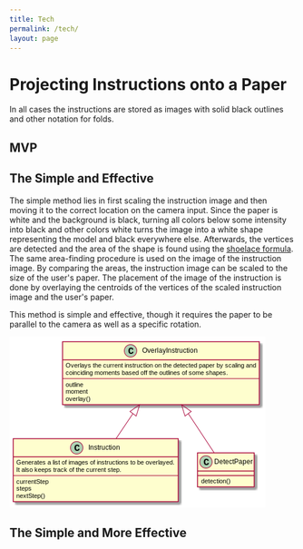 ```yaml
---
title: Tech
permalink: /tech/
layout: page
---
```


# Projecting Instructions onto a Paper
In all cases the instructions are stored as images with solid black outlines and other notation for folds.

## MVP

## The Simple and Effective
The simple method lies in first scaling the instruction image and then moving it to the correct location on the camera input.
Since the paper is white and the background is black, turning all colors below some intensity into black and other colors white turns the image into a white shape representing the model and black everywhere else. Afterwards, the vertices are detected and the area of the shape is found using the [shoelace formula](https://en.wikipedia.org/wiki/Shoelace_formula).
The same area-finding procedure is used on the image of the instruction image.
By comparing the areas, the instruction image can be scaled to the size of the user's paper.
The placement of the image of the instruction is done by overlaying the centroids of the vertices of the scaled instruction image and the user's paper.

This method is simple and effective, though it requires the paper to be parallel to the camera as well as a specific rotation.

![](https://github.com/concavegit/cv-assisted-origami/blob/master/documents/class_diagram.png?raw=true)

## The Simple and More Effective

